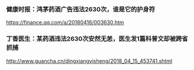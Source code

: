 ### 健康时报：鸿茅药酒广告违法2630次，谁是它的护身符
https://finance.qq.com/a/20180416/003630.htm
### 丁香医生：某药酒违法2630次安然无恙，医生发1篇科普文却被跨省抓捕
http://www.guancha.cn/dingxiangyisheng/2018_04_15_453741.shtml